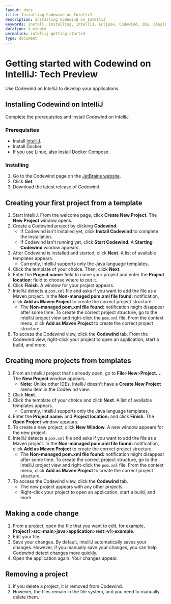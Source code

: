 ```yaml
---
layout: docs
title: Installing Codewind on IntelliJ
description: Installing Codewind on IntelliJ
keywords: install, installing, IntelliJ, Eclipse, Codewind, IDE, plugin, plug-in, settings, creating, project, projects, template, code change, edit, edits, application, removing
duration: 1 minute
permalink: intellij-getting-started
type: document
---
```


# Getting started with Codewind on IntelliJ: Tech Preview
Use Codewind on IntelliJ to develop your applications.

## Installing Codewind on IntelliJ
Complete the prerequisites and install Codewind on IntelliJ.

### Prerequisites
- Install [IntelliJ](https://www.jetbrains.com/idea/download/#section=mac).
- Install Docker.
- If you use Linux, also install Docker Compose.

### Installing
1. Go to the Codewind page on the [JetBrains website](https://plugins.jetbrains.com/plugin/13839-codewind).
2. Click **Get**.
3. Download the latest release of Codewind.

## Creating your first project from a template
1. Start IntelliJ. From the welcome page, click **Create New Project**. The **New Project** window opens.
2. Create a Codewind project by clicking **Codewind**.
   - If Codewind isn't installed yet, click **Install Codewind** to complete the installation.
   - If Codewind isn't running yet, click **Start Codewind**. A **Starting Codewind** window appears.
3. After Codewind is installed and started, click **Next**. A list of available templates appears.
   - Currently, IntelliJ supports only the Java language templates.
4. Click the template of your choice. Then, click **Next**.
5. Enter the **Project name:** field to name your project and enter the **Project location:** field to choose where to put it.
6. Click **Finish**. A window for your project appears.
7. IntelliJ detects a `pom.xml` file and asks if you want to add the file as a Maven project. In the **Non-managed pom.xml file found:** notification, click **Add as Maven Project** to create the correct project structure.
   - The **Non-managed pom.xml file found:** notification might disappear after some time. To create the correct project structure, go to the IntelliJ project view and right-click the `pom.xml` file. From the context menu, click **Add as Maven Project** to create the correct project structure.
8. To access the Codewind view, click the **Codewind** tab. From the Codewind view, right-click your project to open an application, start a build, and more.

## Creating more projects from templates
1. From an IntelliJ project that's already open, go to **File**>**New**>**Project...**. The **New Project** window appears.
   - **Note:** Unlike other IDEs, IntelliJ doesn't have a **Create New Project** menu item in the Codewind view.
2. Click **Next**.
3. Click the template of your choice and click **Next**. A list of available templates appears.
   - Currently, IntelliJ supports only the Java language templates.
4. Enter the **Project name:** and **Project location:** and click **Finish**. The **Open Project** window appears.
5. To create a new project, click **New Window**. A new window appears for the new project.
6. IntelliJ detects a `pom.xml` file and asks if you want to add the file as a Maven project. In the **Non-managed pom.xml file found:** notification, click **Add as Maven Project** to create the correct project structure.
   - The **Non-managed pom.xml file found:** notification might disappear after some time. To create the correct project structure, go to the IntelliJ project view and right-click the `pom.xml` file. From the context menu, click **Add as Maven Project** to create the correct project structure.
7. To access the Codewind view, click the **Codewind** tab.
   - The new project appears with any other projects.
   - Right-click your project to open an application, start a build, and more.

## Making a code change
1. From a project, open the file that you want to edit, for example, **Project1**>**src**>**main**>**java**>**application**>**rest**>**v1**>**example**.
2. Edit your file.
3. Save your changes. By default, IntelliJ automatically saves your changes. However, if you manually save your changes, you can help Codewind detect changes more quickly.
4. Open the application again. Your changes appear.

## Removing a project
1. If you delete a project, it is removed from Codewind.
2. However, the files remain in the file system, and you need to manually delete them.
